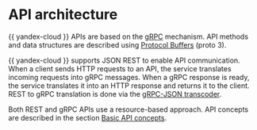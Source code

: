 # API architecture{{ yandex-cloud }} APIs are based on the [gRPC](https://grpc.io/docs/) mechanism. API methods and data structures are described using [Protocol Buffers](https://developers.google.com/protocol-buffers/docs/proto3)(proto 3).{{ yandex-cloud }} supports JSON REST to enable API communication.When a client sends HTTP requests to an API, the service translates incoming requests into gRPC messages. When a gRPC response is ready, the service translates it into an HTTP response and returns it to the client. REST to gRPC translation is done via the [gRPC-JSON transcoder](https://www.envoyproxy.io/docs/envoy/v1.5.0/api-v1/http_filters/grpc_json_transcoder_filter).Both REST and gRPC APIs use a resource-based approach. API concepts are described in the section [Basic API concepts](general.md).
